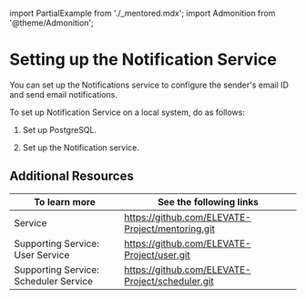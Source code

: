 import PartialExample from './_mentored.mdx';
import Admonition from '@theme/Admonition';

# Setting up the Notification Service

You can set up the Notifications service to configure the sender's email ID and send email notifications.

To set up Notification Service on a local system, do as follows:

1. Set up PostgreSQL.

2. Set up the Notification service.

## Additional Resources

|To learn more| See the following links|
|--------------|-----------|
|<PartialExample mentored /> Service|https://github.com/ELEVATE-Project/mentoring.git|
|Supporting Service: User Service|https://github.com/ELEVATE-Project/user.git|
|Supporting Service: Scheduler Service|https://github.com/ELEVATE-Project/scheduler.git|
